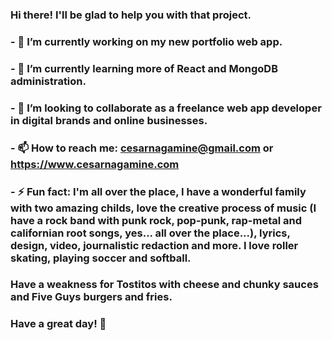 ### Hi there! I'll be glad to help you with that project.
### 
### - 🔭 I’m currently working on my new portfolio web app.
### - 🌱 I’m currently learning more of React and MongoDB administration.
### - 👯 I’m looking to collaborate as a freelance web app developer in digital brands and online businesses.
### - 📫 How to reach me: cesarnagamine@gmail.com or https://www.cesarnagamine.com
### - ⚡ Fun fact: I'm all over the place, I have a wonderful family with two amazing childs, love the creative process of music (I have a rock band with punk rock, pop-punk, rap-metal and californian root songs, yes... all over the place...), lyrics, design, video, journalistic redaction and more. I love roller skating, playing soccer and softball. 
### Have a weakness for Tostitos with cheese and chunky sauces and Five Guys burgers and fries. 
### Have a great day! 👋

<!--
**cesarnagamine/cesarnagamine** is a ✨ _special_ ✨ repository because its `README.md` (this file) appears on your GitHub profile.
-->
